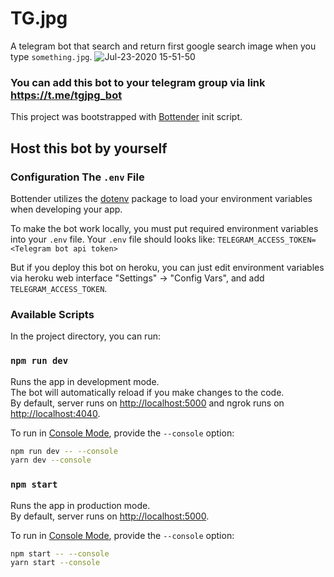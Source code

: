 # TG.jpg

A telegram bot that search and return first google search image when you type `something.jpg`.
![Jul-23-2020 15-51-50](https://user-images.githubusercontent.com/4176802/88263528-bf357d00-ccfc-11ea-95cf-639e68fe97b9.gif)

### You can add this bot to your telegram group via link https://t.me/tgjpg_bot

This project was bootstrapped with
[Bottender](https://github.com/Yoctol/bottender) init script.

## Host this bot by yourself
### Configuration The `.env` File

Bottender utilizes the [dotenv](https://www.npmjs.com/package/dotenv) package to load your environment variables when developing your app.

To make the bot work locally, you must put required environment variables into your `.env` file.
Your `.env` file should looks like:
`TELEGRAM_ACCESS_TOKEN=<Telegram bot api token>`

But if you deploy this bot on heroku, you can just edit environment variables via heroku web interface "Settings" -> "Config Vars", and add `TELEGRAM_ACCESS_TOKEN`.



### Available Scripts

In the project directory, you can run:

### `npm run dev`

Runs the app in development mode.<br>
The bot will automatically reload if you make changes to the code.<br>
By default, server runs on [http://localhost:5000](http://localhost:5000) and ngrok runs on [http://localhost:4040](http://localhost:4040).

To run in [Console Mode](https://bottender.js.org/docs/en/the-basics-console-mode), provide the `--console` option:

```sh
npm run dev -- --console
yarn dev --console
```

### `npm start`

Runs the app in production mode.<br>
By default, server runs on [http://localhost:5000](http://localhost:5000).

To run in [Console Mode](https://bottender.js.org/docs/en/the-basics-console-mode), provide the `--console` option:

```sh
npm start -- --console
yarn start --console
```
